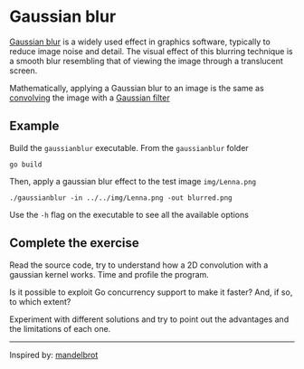 # Gaussian blur

[Gaussian blur](https://en.wikipedia.org/wiki/Gaussian_blur) is a widely used effect in graphics software, typically to reduce image noise and detail. The visual effect of this blurring technique is a smooth blur resembling that of viewing the image through a translucent screen.

Mathematically, applying a Gaussian blur to an image is the same as [convolving](https://www.programming-techniques.com/2013/02/calculating-convolution-of-image-with-c_2.html) the image with a [Gaussian filter](https://www.geeksforgeeks.org/gaussian-filter-generation-c/)

## Example

Build the `gaussianblur` executable. From the `gaussianblur` folder

`go build`

Then, apply a gaussian blur effect to the test image `img/Lenna.png`

`./gaussianblur -in ../../img/Lenna.png -out blurred.png`

Use the `-h` flag on the executable to see all the available options

## Complete the exercise

Read the source code, try to understand how a 2D convolution with a gaussian kernel works.
Time and profile the program.

Is it possible to exploit Go concurrency support to make it faster? And, if so, to which extent?

Experiment with different solutions and try to point out the advantages and the limitations of each one.

---

Inspired by: [mandelbrot](https://github.com/campoy/mandelbrot)
